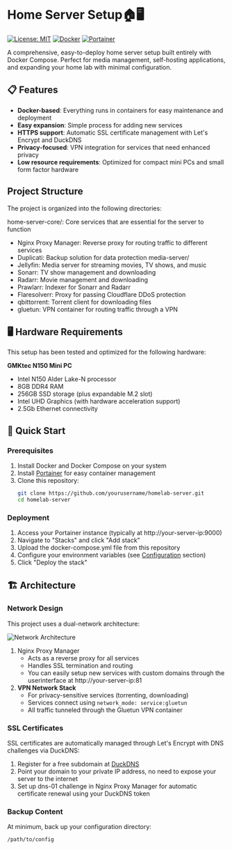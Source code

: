 # Home Server Setup🏠🖥️

[![License: MIT](https://img.shields.io/badge/License-MIT-yellow.svg)](https://opensource.org/licenses/MIT)
[![Docker](https://img.shields.io/badge/Docker-Compose-blue)](https://docs.docker.com/compose/)
[![Portainer](https://img.shields.io/badge/Portainer-Ready-brightgreen)](https://www.portainer.io/)

A comprehensive, easy-to-deploy home server setup built entirely with Docker Compose. Perfect for media management, self-hosting applications, and expanding your home lab with minimal configuration.

## 📋 Features

- **Docker-based**: Everything runs in containers for easy maintenance and deployment
- **Easy expansion**: Simple process for adding new services
- **HTTPS support**: Automatic SSL certificate management with Let's Encrypt and DuckDNS
- **Privacy-focused**: VPN integration for services that need enhanced privacy
- **Low resource requirements**: Optimized for compact mini PCs and small form factor hardware
## Project Structure
The project is organized into the following directories:

home-server-core/: Core services that are essential for the server to function
   - Nginx Proxy Manager: Reverse proxy for routing traffic to different services
   - Duplicati: Backup solution for data protection
media-server/
   - Jellyfin: Media server for streaming movies, TV shows, and music
   - Sonarr: TV show management and downloading
   - Radarr: Movie management and downloading
   - Prawlarr: Indexer for Sonarr and Radarr
   - Flaresolverr: Proxy for passing Cloudflare DDoS protection
   - qbittorrent: Torrent client for downloading files
   - gluetun: VPN container for routing traffic through a VPN

## 🖥️ Hardware Requirements

This setup has been tested and optimized for the following hardware:

**GMKtec N150 Mini PC**
- Intel N150 Alder Lake-N processor
- 8GB DDR4 RAM
- 256GB SSD storage (plus expandable M.2 slot)
- Intel UHD Graphics (with hardware acceleration support)
- 2.5Gb Ethernet connectivity
## 🚀 Quick Start

### Prerequisites

1. Install Docker and Docker Compose on your system
2. Install [Portainer](https://docs.portainer.io/start/install) for easy container management
3. Clone this repository:
   ```bash
   git clone https://github.com/yourusername/homelab-server.git
   cd homelab-server
   ```

### Deployment

1. Access your Portainer instance (typically at http://your-server-ip:9000)
2. Navigate to "Stacks" and click "Add stack"
3. Upload the docker-compose.yml file from this repository
4. Configure your environment variables (see [Configuration](#%EF%B8%8F-configuration) section)
5. Click "Deploy the stack"

## 🏗️ Architecture

### Network Design

This project uses a dual-network architecture:

![Network Architecture](https://raw.githubusercontent.com/yourusername/homelab-server/main/docs/images/network_diagram.png)

1. Nginx Proxy Manager
   - Acts as a reverse proxy for all services
   - Handles SSL termination and routing
   - You can easily setup new services with custom domains through the userinterface at http://your-server-ip:81
2. **VPN Network Stack**
   - For privacy-sensitive services (torrenting, downloading)
   - Services connect using `network_mode: service:gluetun`
   - All traffic tunneled through the Gluetun VPN container

### SSL Certificates

SSL certificates are automatically managed through Let's Encrypt with DNS challenges via DuckDNS:

1. Register for a free subdomain at [DuckDNS](https://www.duckdns.org/)
2. Point your domain to your private IP address, no need to expose your server to the internet
3. Set up dns-01 challenge in Nginx Proxy Manager for automatic certificate renewal using your DuckDNS token
### Backup Content

At minimum, back up your configuration directory:
```
/path/to/config
```